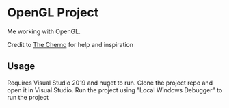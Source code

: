 OpenGL Project
==========================================================

Me working with OpenGL.

Credit to [The Cherno][cherno] for help and inspiration

Usage
----------------------------------------------------------

Requires Visual Studio 2019 and nuget to run. Clone the 
project repo and open it in Visual Studio. Run the project
using "Local Windows Debugger" to run the project

[cherno]: https://www.youtube.com/watch?v=W3gAzLwfIP0&list=PLlrATfBNZ98foTJPJ_Ev03o2oq3-GGOS2&index=1